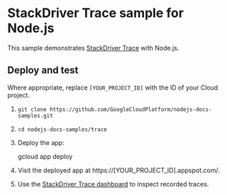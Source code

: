 # StackDriver Trace sample for Node.js

This sample demonstrates [StackDriver Trace](https://cloud.google.com/trace/) with Node.js.

## Deploy and test

Where appropriate, replace `[YOUR_PROJECT_ID]` with the ID of your Cloud project.

1. `git clone https://github.com/GoogleCloudPlatform/nodejs-docs-samples.git`
1. `cd nodejs-docs-samples/trace`
1. Deploy the app:

    gcloud app deploy

1. Visit the deployed app at https://[YOUR_PROJECT_ID].appspot.com/.
1. Use the [StackDriver Trace dashboard](https://console.cloud.google.com/traces/traces) to inspect recorded traces.
